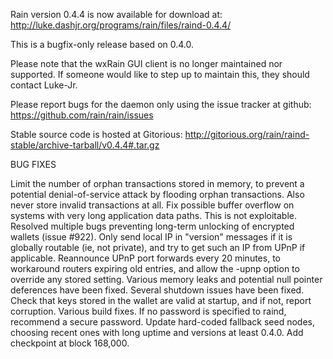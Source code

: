 Rain version 0.4.4 is now available for download at:
http://luke.dashjr.org/programs/rain/files/raind-0.4.4/

This is a bugfix-only release based on 0.4.0.

Please note that the wxRain GUI client is no longer maintained nor supported. If someone would like to step up to maintain this, they should contact Luke-Jr.

Please report bugs for the daemon only using the issue tracker at github:
https://github.com/rain/rain/issues

Stable source code is hosted at Gitorious:
http://gitorious.org/rain/raind-stable/archive-tarball/v0.4.4#.tar.gz

BUG FIXES

Limit the number of orphan transactions stored in memory, to prevent a potential denial-of-service attack by flooding orphan transactions. Also never store invalid transactions at all.
Fix possible buffer overflow on systems with very long application data paths. This is not exploitable.
Resolved multiple bugs preventing long-term unlocking of encrypted wallets (issue #922).
Only send local IP in "version" messages if it is globally routable (ie, not private), and try to get such an IP from UPnP if applicable.
Reannounce UPnP port forwards every 20 minutes, to workaround routers expiring old entries, and allow the -upnp option to override any stored setting.
Various memory leaks and potential null pointer deferences have been
fixed.
Several shutdown issues have been fixed.
Check that keys stored in the wallet are valid at startup, and if not,
report corruption.
Various build fixes.
If no password is specified to raind, recommend a secure password.
Update hard-coded fallback seed nodes, choosing recent ones with long uptime and versions at least 0.4.0.
Add checkpoint at block 168,000.

